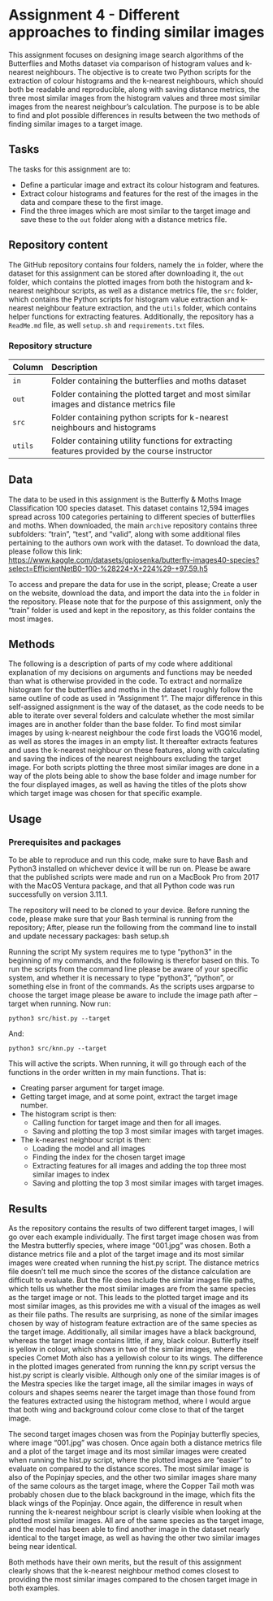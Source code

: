 # Assignment 4 - Different approaches to finding similar images
This assignment focuses on designing image search algorithms of the Butterflies and Moths dataset via comparison of histogram values and k-nearest neighbours. The objective is to create two Python scripts for the extraction of colour histograms and the k-nearest neighbours, which should both be readable and reproducible, along with saving distance metrics, the three most similar images from the histogram values and three most similar images from the nearest neighbour’s calculation. The purpose is to be able to find and plot possible differences in results between the two methods of finding similar images to a target image.

## Tasks
The tasks for this assignment are to:

-	Define a particular image and extract its colour histogram and features.
-	Extract colour histograms and features for the rest of the images in the data and compare these to the first image.
-	Find the three images which are most similar to the target image and save these to the ```out``` folder along with a distance metrics file.

## Repository content
The GitHub repository contains four folders, namely the ```in``` folder, where the dataset for this assignment can be stored after downloading it, the ```out``` folder, which contains the plotted images from both the histogram and k-nearest neighbour scripts, as well as a distance metrics file, the ```src``` folder, which contains the Python scripts for histogram value extraction and k-nearest neighbour feature extraction, and the ```utils``` folder, which contains helper functions for extracting features. Additionally, the repository has a ```ReadMe.md``` file, as well ```setup.sh``` and ```requirements.txt``` files.

### Repository structure
| Column | Description|
|--------|:-----------|
| ```in``` | Folder containing the butterflies and moths dataset |
| ```out``` | Folder containing the plotted target and most similar images and distance metrics file |
| ```src```  | Folder containing python scripts for k-nearest neighbours and histograms |
| ```utils``` | Folder containing utility functions for extracting features provided by the course instructor |

## Data
The data to be used in this assignment is the Butterfly & Moths Image Classification 100 species dataset. This dataset contains 12,594 images spread across 100 categories pertaining to different species of butterflies and moths.
When downloaded, the main ```archive``` repository contains three subfolders: “train”, “test”, and “valid”, along with some additional files pertaining to the authors own work with the dataset. To download the data, please follow this link:
https://www.kaggle.com/datasets/gpiosenka/butterfly-images40-species?select=EfficientNetB0-100-%28224+X+224%29-+97.59.h5

To access and prepare the data for use in the script, please; Create a user on the website, download the data, and import the data into the ```in``` folder in the repository. Please note that for the purpose of this assignment, only the “train” folder is used and kept in the repository, as this folder contains the most images.

## Methods
The following is a description of parts of my code where additional explanation of my decisions on arguments and functions may be needed than what is otherwise provided in the code. 
To extract and normalize histogram for the butterflies and moths in the dataset I roughly follow the same outline of code as used in “Assignment 1”. The major difference in this self-assigned assignment is the way of the dataset, as the code needs to be able to iterate over several folders and calculate whether the most similar images are in another folder than the base folder. 
To find most similar images by using k-nearest neighbour the code first loads the VGG16 model, as well as stores the images in an empty list. It thereafter extracts features and uses the k-nearest neighbour on these features, along with calculating and saving the indices of the nearest neighbours excluding the target image. 
For both scripts plotting the three most similar images are done in a way of the plots being able to show the base folder and image number for the four displayed images, as well as having the titles of the plots show which target image was chosen for that specific example.

## Usage
### Prerequisites and packages
To be able to reproduce and run this code, make sure to have Bash and Python3 installed on whichever device it will be run on. Please be aware that the published scripts were made and run on a MacBook Pro from 2017 with the MacOS Ventura package, and that all Python code was run successfully on version 3.11.1.

The repository will need to be cloned to your device. Before running the code, please make sure that your Bash terminal is running from the repository; After, please run the following from the command line to install and update necessary packages:
bash setup.sh

Running the script
My system requires me to type “python3” in the beginning of my commands, and the following is therefor based on this. To run the scripts from the command line please be aware of your specific system, and whether it is necessary to type “python3”, “python”, or something else in front of the commands. As the scripts uses argparse to choose the target image please be aware to include the image path after –target when running. Now run:

	python3 src/hist.py --target 

And:

    python3 src/knn.py --target 

This will active the scripts. When running, it will go through each of the functions in the order written in my main functions. That is:

-	Creating parser argument for target image.
-	Getting target image, and at some point, extract the target image number.
-	The histogram script is then:
    -	Calling function for target image and then for all images.
    -	Saving and plotting the top 3 most similar images with target images.
-	The k-nearest neighbour script is then:
    -	Loading the model and all images
    -	Finding the index for the chosen target image
    -	Extracting features for all images and adding the top three most similar images to index
    -	Saving and plotting the top 3 most similar images with target images.

## Results
As the repository contains the results of two different target images, I will go over each example individually.
The first target image chosen was from the Mestra butterfly species, where image “001.jpg” was chosen. Both a distance metrics file and a plot of the target image and its most similar images were created when running the hist.py script. The distance metrics file doesn’t tell me much since the scores of the distance calculation are difficult to evaluate. But the file does include the similar images file paths, which tells us whether the most similar images are from the same species as the target image or not. This leads to the plotted target image and its most similar images, as this provides me with a visual of the images as well as their file paths. The results are surprising, as none of the similar images chosen by way of histogram feature extraction are of the same species as the target image. Additionally, all similar images have a black background, whereas the target image contains little, if any, black colour. Butterfly itself is yellow in colour, which shows in two of the similar images, where the species Comet Moth also has a yellowish colour to its wings. 
The difference in the plotted images generated from running the knn.py script versus the hist.py script is clearly visible. Although only one of the similar images is of the Mestra species like the target image, all the similar images in ways of colours and shapes seems nearer the target image than those found from the features extracted using the histogram method, where I would argue that both wing and background colour come close to that of the target image. 

The second target images chosen was from the Popinjay butterfly species, where image “001.jpg” was chosen. Once again both a distance metrics file and a plot of the target image and its most similar images were created when running the hist.py script, where the plotted images are “easier” to evaluate on compared to the distance scores. The most similar image is also of the Popinjay species, and the other two similar images share many of the same colours as the target image, where the Copper Tail moth was probably chosen due to the black background in the image, which fits the black wings of the Popinjay. 
Once again, the difference in result when running the k-nearest neighbour script is clearly visible when looking at the plotted most similar images. All are of the same species as the target image, and the model has been able to find another image in the dataset nearly identical to the target image, as well as having the other two similar images being near identical. 

Both methods have their own merits, but the result of this assignment clearly shows that the k-nearest neighbour method comes closest to providing the most similar images compared to the chosen target image in both examples. 
